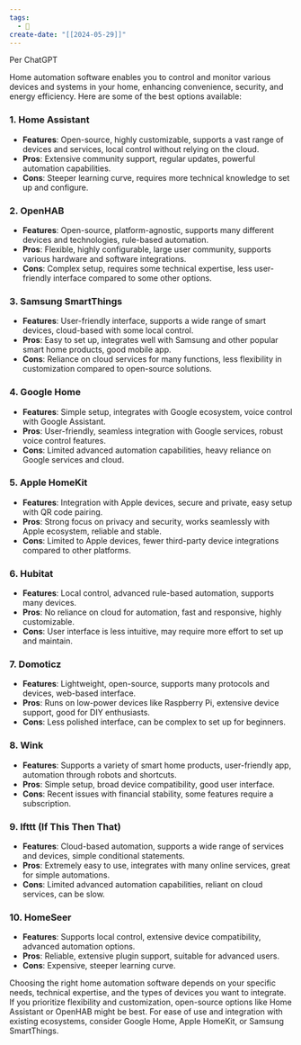 ```yaml
---
tags:
  - 📓
create-date: "[[2024-05-29]]"
---
```

Per ChatGPT

Home automation software enables you to control and monitor various devices and systems in your home, enhancing convenience, security, and energy efficiency. Here are some of the best options available:

### 1. **Home Assistant**

- **Features**: Open-source, highly customizable, supports a vast range of devices and services, local control without relying on the cloud.
- **Pros**: Extensive community support, regular updates, powerful automation capabilities.
- **Cons**: Steeper learning curve, requires more technical knowledge to set up and configure.

### 2. **OpenHAB**

- **Features**: Open-source, platform-agnostic, supports many different devices and technologies, rule-based automation.
- **Pros**: Flexible, highly configurable, large user community, supports various hardware and software integrations.
- **Cons**: Complex setup, requires some technical expertise, less user-friendly interface compared to some other options.

### 3. **Samsung SmartThings**

- **Features**: User-friendly interface, supports a wide range of smart devices, cloud-based with some local control.
- **Pros**: Easy to set up, integrates well with Samsung and other popular smart home products, good mobile app.
- **Cons**: Reliance on cloud services for many functions, less flexibility in customization compared to open-source solutions.

### 4. **Google Home**

- **Features**: Simple setup, integrates with Google ecosystem, voice control with Google Assistant.
- **Pros**: User-friendly, seamless integration with Google services, robust voice control features.
- **Cons**: Limited advanced automation capabilities, heavy reliance on Google services and cloud.

### 5. **Apple HomeKit**

- **Features**: Integration with Apple devices, secure and private, easy setup with QR code pairing.
- **Pros**: Strong focus on privacy and security, works seamlessly with Apple ecosystem, reliable and stable.
- **Cons**: Limited to Apple devices, fewer third-party device integrations compared to other platforms.

### 6. **Hubitat**

- **Features**: Local control, advanced rule-based automation, supports many devices.
- **Pros**: No reliance on cloud for automation, fast and responsive, highly customizable.
- **Cons**: User interface is less intuitive, may require more effort to set up and maintain.

### 7. **Domoticz**

- **Features**: Lightweight, open-source, supports many protocols and devices, web-based interface.
- **Pros**: Runs on low-power devices like Raspberry Pi, extensive device support, good for DIY enthusiasts.
- **Cons**: Less polished interface, can be complex to set up for beginners.

### 8. **Wink**

- **Features**: Supports a variety of smart home products, user-friendly app, automation through robots and shortcuts.
- **Pros**: Simple setup, broad device compatibility, good user interface.
- **Cons**: Recent issues with financial stability, some features require a subscription.

### 9. **Ifttt (If This Then That)**

- **Features**: Cloud-based automation, supports a wide range of services and devices, simple conditional statements.
- **Pros**: Extremely easy to use, integrates with many online services, great for simple automations.
- **Cons**: Limited advanced automation capabilities, reliant on cloud services, can be slow.

### 10. **HomeSeer**

- **Features**: Supports local control, extensive device compatibility, advanced automation options.
- **Pros**: Reliable, extensive plugin support, suitable for advanced users.
- **Cons**: Expensive, steeper learning curve.

Choosing the right home automation software depends on your specific needs, technical expertise, and the types of devices you want to integrate. If you prioritize flexibility and customization, open-source options like Home Assistant or OpenHAB might be best. For ease of use and integration with existing ecosystems, consider Google Home, Apple HomeKit, or Samsung SmartThings.